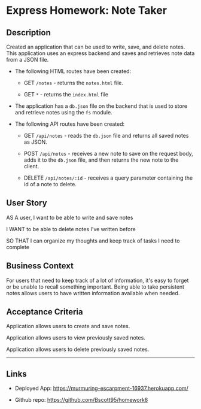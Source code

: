 # Express Homework: Note Taker

## Description

Created an application that can be used to write, save, and delete notes. This application uses an express backend and saves and retrieves note data from a JSON file.

* The following HTML routes have been created:

  * GET `/notes` - returns the `notes.html` file.

  * GET `*` - returns the `index.html` file

* The application has a `db.json` file on the backend that is used to store and retrieve notes using the `fs` module.

* The following API routes have been created:

  * GET `/api/notes` - reads the `db.json` file and returns all saved notes as JSON.

  * POST `/api/notes` - receives a new note to save on the request body, adds it to the `db.json` file, and then returns the new note to the client.

  * DELETE `/api/notes/:id` - receives a query parameter containing the id of a note to delete. 

## User Story

AS A user, I want to be able to write and save notes

I WANT to be able to delete notes I've written before

SO THAT I can organize my thoughts and keep track of tasks I need to complete

## Business Context

For users that need to keep track of a lot of information, it's easy to forget or be unable to recall something important. Being able to take persistent notes allows users to have written information available when needed.

## Acceptance Criteria

Application allows users to create and save notes.

Application allows users to view previously saved notes.

Application allows users to delete previously saved notes.

- - -

## Links

* Deployed App: https://murmuring-escarpment-16937.herokuapp.com/

* Github repo: https://github.com/Bscott95/homework8 
